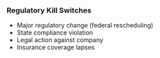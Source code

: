 ### Regulatory Kill Switches

- Major regulatory change (federal rescheduling)
- State compliance violation
- Legal action against company
- Insurance coverage lapses
